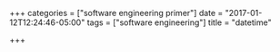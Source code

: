 +++
categories = ["software engineering primer"]
date = "2017-01-12T12:24:46-05:00"
tags = ["software engineering"]
title = "datetime"

+++

[5 laws of API date and times]: http://apiux.com/2013/03/20/5-laws-api-dates-and-times/

